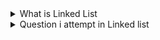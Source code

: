 <details>
<summary>What is Linked List</summary>
<h4>A linked list is a linear data structure that consists of a series of nodes connected by references in Java. Each node contains data and a reference to the next node in the list.</h4>
<img width=full height="350vh" src="https://blogger.googleusercontent.com/img/b/R29vZ2xl/AVvXsEgK-8xjAUjLM0Xx-vHAXeYCEIUS9mwyoL0nidVGJLdmb_x5tI-2wE-K4ONNuEkRujxUviSeEd3lNxZtJzS5_ruq_xp7sMpfZh6M5m50cDJE-QLF0oOJR_ntd--1E2kHwTsUA8ub0RpXyaqlAPawaIGh_SLGqrCDPJn-VTU5WughA0Ptg3MiTl6RZLD5/w1200-h630-p-k-no-nu/singly%20linked%20list%20find%20nth%20node%20from%20last%20educative.png"> </img>
</details>

<details>
<summary>Question i attempt in Linked list </summary>
<hr>
<ul>
    <li> Delete the Middle Node of a Linked List --> <a target="_blank" href="https://leetcode.com/problems/delete-the-middle-node-of-a-linked-list"> LeetCode 2095 </a></li>
    <li> Remove Nth Node From End of List --> <a target="_blank" href="https://leetcode.com/problems/remove-nth-node-from-end-of-list"> LeetCode 19 </a></li>
    <li> Rotate List --> <a target="_blank" href="https://leetcode.com/problems/rotate-list/"> LeetCode 61 </a></li>
    <li> Add Two Numbers --> <a target="_blank" href="https://leetcode.com/problems/add-two-numbers"> LeetCode 2 </a></li>
    <li> Remove Duplicates from Sorted List --> <a target="_blank" href="https://www.codechef.com/practice/course/linked-lists/LINKLISTF/problems/PREP55"> Code Chef </a></li>
    <li> Split Linked List in Parts --> <a target="_blank" href="https://leetcode.com/problems/split-linked-list-in-parts"> LeetCode 725 </a></li>
    <li> Spiral Matrix IV --> <a target="_blank" href="https://leetcode.com/problems/spiral-matrix-iv/"> LeetCode 2326 </a></li>
</ul>
</details>

